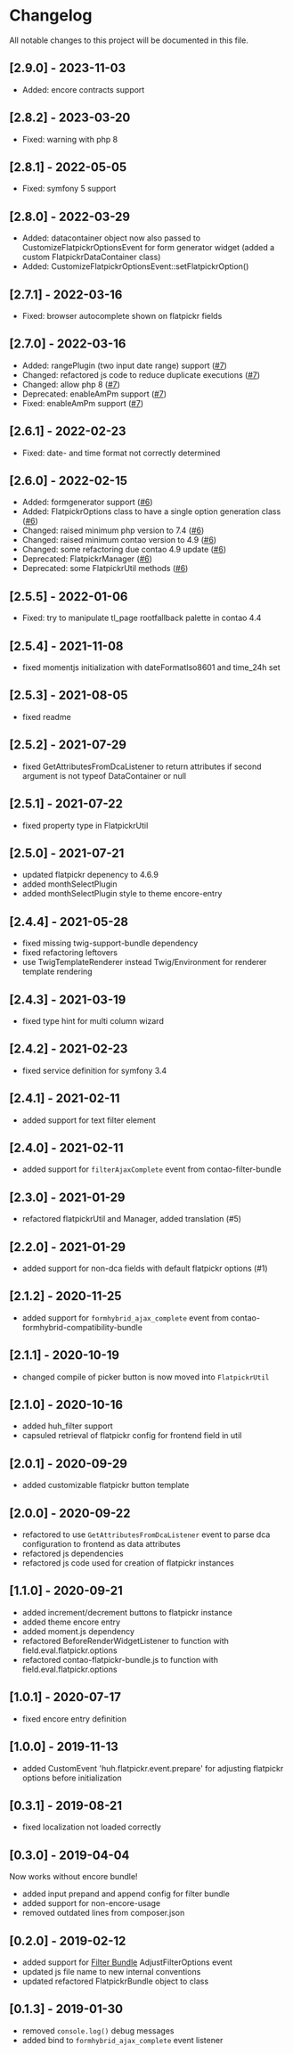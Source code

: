 # Changelog
All notable changes to this project will be documented in this file.

## [2.9.0] - 2023-11-03
- Added: encore contracts support

## [2.8.2] - 2023-03-20
- Fixed: warning with php 8

## [2.8.1] - 2022-05-05
- Fixed: symfony 5 support

## [2.8.0] - 2022-03-29
- Added: datacontainer object now also passed to CustomizeFlatpickrOptionsEvent for form generator widget (added a custom FlatpickrDataContainer class)
- Added: CustomizeFlatpickrOptionsEvent::setFlatpickrOption()

## [2.7.1] - 2022-03-16
- Fixed: browser autocomplete shown on flatpickr fields

## [2.7.0] - 2022-03-16
- Added: rangePlugin (two input date range) support ([#7])
- Changed: refactored js code to reduce duplicate executions ([#7])
- Changed: allow php 8 ([#7])
- Deprecated: enableAmPm support ([#7])
- Fixed: enableAmPm support ([#7])

## [2.6.1] - 2022-02-23
- Fixed: date- and time format not correctly determined

## [2.6.0] - 2022-02-15
- Added: formgenerator support ([#6])
- Added: FlatpickrOptions class to have a single option generation class ([#6])
- Changed: raised minimum php version to 7.4 ([#6])
- Changed: raised minimum contao version to 4.9 ([#6])
- Changed: some refactoring due contao 4.9 update ([#6])
- Deprecated: FlatpickrManager ([#6])
- Deprecated: some FlatpickrUtil methods ([#6])

## [2.5.5] - 2022-01-06
- Fixed: try to manipulate tl_page rootfallback palette in contao 4.4

## [2.5.4] - 2021-11-08
- fixed momentjs initialization with dateFormatIso8601 and time_24h set

## [2.5.3] - 2021-08-05
- fixed readme

## [2.5.2] - 2021-07-29
- fixed GetAttributesFromDcaListener to return attributes if second argument is not typeof DataContainer or null

## [2.5.1] - 2021-07-22
- fixed property type in FlatpickrUtil

## [2.5.0] - 2021-07-21
- updated flatpickr depenency to 4.6.9
- added monthSelectPlugin
- added monthSelectPlugin style to theme encore-entry

## [2.4.4] - 2021-05-28
- fixed missing twig-support-bundle dependency
- fixed refactoring leftovers
- use TwigTemplateRenderer instead Twig/Environment for renderer template rendering

## [2.4.3] - 2021-03-19
- fixed type hint for multi column wizard

## [2.4.2] - 2021-02-23
- fixed service definition for symfony 3.4

## [2.4.1] - 2021-02-11
- added support for text filter element

## [2.4.0] - 2021-02-11
- added support for `filterAjaxComplete` event from contao-filter-bundle

## [2.3.0] - 2021-01-29
- refactored flatpickrUtil and Manager, added translation (#5)

## [2.2.0] - 2021-01-29
- added support for non-dca fields with default flatpickr options (#1)

## [2.1.2] - 2020-11-25
- added support for `formhybrid_ajax_complete` event from contao-formhybrid-compatibility-bundle

## [2.1.1] - 2020-10-19
- changed compile of picker button is now moved into `FlatpickrUtil`

## [2.1.0] - 2020-10-16
- added huh_filter support
- capsuled retrieval of flatpickr config for frontend field in util

## [2.0.1] - 2020-09-29
- added customizable flatpickr button template

## [2.0.0] - 2020-09-22
- refactored to use `GetAttributesFromDcaListener` event to parse dca configuration to frontend as data attributes
- refactored js dependencies
- refactored js code used for creation of flatpickr instances

## [1.1.0] - 2020-09-21
- added increment/decrement buttons to flatpickr instance
- added theme encore entry
- added moment.js dependency
- refactored BeforeRenderWidgetListener to function with field.eval.flatpickr.options
- refactored contao-flatpickr-bundle.js to function with field.eval.flatpickr.options

## [1.0.1] - 2020-07-17
- fixed encore entry definition

## [1.0.0] - 2019-11-13

* added CustomEvent 'huh.flatpickr.event.prepare' for adjusting flatpickr options before initialization

## [0.3.1] - 2019-08-21

* fixed localization not loaded correctly

## [0.3.0] - 2019-04-04

Now works without encore bundle!

* added input prepand and append config for filter bundle
* added support for non-encore-usage
* removed outdated lines from composer.json

## [0.2.0] - 2019-02-12

* added support for [Filter Bundle](https://github.com/heimrichhannot/contao-filter-bundle) AdjustFilterOptions event
* updated js file name to new internal conventions
* updated refactored FlatpickrBundle object to class

## [0.1.3] - 2019-01-30

* removed `console.log()` debug messages
* added bind to `formhybrid_ajax_complete` event listener

[#7]: https://github.com/heimrichhannot/contao-flatpickr-bundle/pull/7
[#6]: https://github.com/heimrichhannot/contao-flatpickr-bundle/pull/6